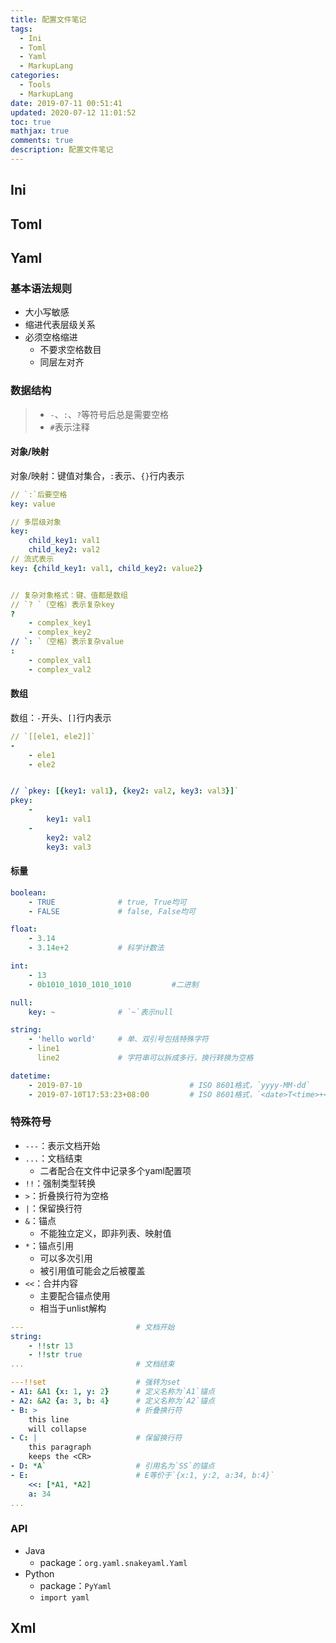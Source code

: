 ```yaml
---
title: 配置文件笔记
tags:
  - Ini
  - Toml
  - Yaml
  - MarkupLang
categories:
  - Tools
  - MarkupLang
date: 2019-07-11 00:51:41
updated: 2020-07-12 11:01:52
toc: true
mathjax: true
comments: true
description: 配置文件笔记
---
```


##	Ini

##	Toml

##	Yaml

###	基本语法规则

-	大小写敏感
-	缩进代表层级关系
-	必须空格缩进
	-	不要求空格数目
	-	同层左对齐

###	数据结构

> - `-`、`:`、`?`等符号后总是需要空格
> - `#`表示注释

####	对象/映射

对象/映射：键值对集合，`:`表示、`{}`行内表示

```yaml
// `:`后要空格
key: value

// 多层级对象
key:
	child_key1: val1
	child_key2: val2
// 流式表示
key: {child_key1: val1, child_key2: value2}


// 复杂对象格式：键、值都是数组
// `? `（空格）表示复杂key
? 
	- complex_key1
	- complex_key2
// `: `（空格）表示复杂value
: 
	- complex_val1
	- complex_val2
```

####	数组

数组：`-`开头、`[]`行内表示

```yaml
// `[[ele1, ele2]]`
- 
	- ele1
	- ele2


// `pkey: [{key1: val1}, {key2: val2, key3: val3}]`
pkey: 
	- 
		key1: val1
	- 
		key2: val2
		key3: val3
```

####	标量

```yaml
boolean: 
	- TRUE				# true, True均可
	- FALSE				# false, False均可

float: 
	- 3.14
	- 3.14e+2			# 科学计数法

int: 
	- 13
	- 0b1010_1010_1010_1010			#二进制

null: 
	key: ~				# `~`表示null

string:
	- 'hello world'		# 单、双引号包括特殊字符
	- line1
	  line2				# 字符串可以拆成多行，换行转换为空格

datetime:
	- 2019-07-10						# ISO 8601格式，`yyyy-MM-dd`
	- 2019-07-10T17:53:23+08:00			# ISO 8601格式，`<date>T<time>+<timezone>`
```

###	特殊符号

-	`---`：表示文档开始
-	`...`：文档结束
	-	二者配合在文件中记录多个yaml配置项
-	`!!`：强制类型转换
-	`>`：折叠换行符为空格
-	`|`：保留换行符
-	`&`：锚点
	-	不能独立定义，即非列表、映射值
-	`*`：锚点引用
	-	可以多次引用
	-	被引用值可能会之后被覆盖
-	`<<`：合并内容
	-	主要配合锚点使用
	-	相当于unlist解构


```yaml
---							# 文档开始
string: 
	- !!str 13
	- !!str true
...							# 文档结束

---!!set					# 强转为set
- A1: &A1 {x: 1, y: 2}		# 定义名称为`A1`锚点
- A2: &A2 {a: 3, b: 4}		# 定义名称为`A2`锚点
- B: >						# 折叠换行符
	this line
	will collapse
- C: |						# 保留换行符
	this paragraph
	keeps the <CR>
- D: *A`					# 引用名为`SS`的锚点
- E:						# E等价于`{x:1, y:2, a:34, b:4}`
	<<: [*A1, *A2]
	a: 34
...
```

###	API

-	Java
	-	package：`org.yaml.snakeyaml.Yaml`
-	Python
	-	package：`PyYaml`
	-	`import yaml`

##	Xml

